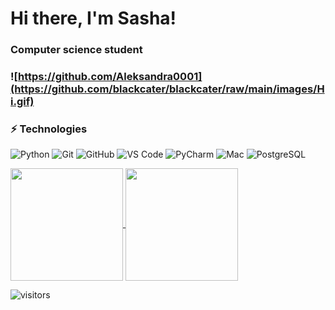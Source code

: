 # Hi there, I'm Sasha!
### Computer science student 
### ![https://github.com/Aleksandra0001](https://github.com/blackcater/blackcater/raw/main/images/Hi.gif) 



### ⚡ Technologies
![Python](https://img.shields.io/badge/python-3670A0?style=plastic&logo=python&logoColor=ffdd54)
![Git](https://img.shields.io/badge/-Git-black?style=plastic&logo=git)
![GitHub](https://img.shields.io/badge/-GitHub-181717?style=plastic&logo=github)
![VS Code](https://img.shields.io/badge/-VS%20Code-007ACC?style=plastic&logo=visual-studio-code)
![PyCharm](https://img.shields.io/badge/pycharm-143?style=plastic&logo=pycharm&logoColor=black&color=black&labelColor=green)
![Mac](https://img.shields.io/badge/mac%20os-000000?style=plastic&logo=plastic&logoColor=white)
![PostgreSQL](https://img.shields.io/badge/PostgreSQL-316192?style=plastic&logo=plastic&logoColor=white)
<!-- **:chart_with_upwards_trend: My GitHub Stats** -->


<a href="https://github.com/Aleksandra0001">
  <img align="center" height="180em" src="https://github-readme-stats.vercel.app/api?username=Aleksandra0001&show_icons=true&hide_border=true&&count_private=true&include_all_commits=true&theme=merko" />
</a>
<a href="https://github.com/Aleksandra0001">
  <img align="center" height="180em" src="https://github-readme-stats.vercel.app/api/top-langs/?username=Aleksandra0001&langs_count=8&layout=compact" />
</a>


![visitors](https://visitor-badge.glitch.me/badge?page_id=Aleksandra0001.104300297&left_color=darkslateblue&right_color=green)
